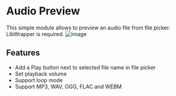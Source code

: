 # Audio Preview
This simple module allows to preview an audio file from file picker. LibWrapper is required.
![image](https://user-images.githubusercontent.com/1334405/131345773-ee37873c-c1f7-4687-81ae-79a2976b72b1.png)

## Features
 * Add a Play button next to selected file name in file picker
 * Set playback volume
 * Support loop mode
 * Support MP3, WAV, OGG, FLAC and WEBM
